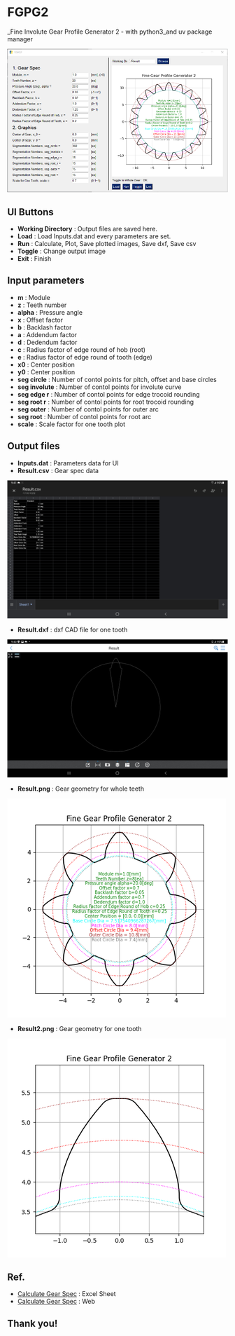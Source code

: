 # FGPG2

_Fine Involute Gear Profile Generator 2 - with python3_and uv package manager


![](./img/Screenshot_GUI.png)


## UI Buttons

* __Working Directory__ : Output files are saved here.
* __Load__ : Load Inputs.dat and every parameters are set.
* __Run__ : Calculate, Plot, Save plotted images, Save dxf, Save csv
* __Toggle__ : Change output image
* __Exit__ : Finish



## Input parameters

* __m__ : Module
* __z__ : Teeth number
* __alpha__ : Pressure angle
* __x__ : Offset factor
* __b__ : Backlash factor
* __a__ : Addendum factor
* __d__ : Dedendum factor
* __c__ : Radius factor of edge round of hob (root)
* __e__ : Radius factor of edge round of tooth (edge)
* __x0__ : Center position
* __y0__ : Center position
* __seg circle__ : Number of contol points for pitch, offset and base circles
* __seg involute__ : Number of contol points for involute curve
* __seg edge r__ : Number of contol points for edge trocoid rounding
* __seg root r__ : Number of contol points for root trocoid rounding
* __seg outer__ : Number of contol points for outer arc
* __seg root__ : Number of contol points for root arc
* __scale__ : Scale factor for one tooth plot



## Output files

* __Inputs.dat__ : Parameters data for UI
* __Result.csv__ : Gear spec data

![](./img/Screenshot_csv.jpg)

* __Result.dxf__ : dxf CAD file for one tooth

![](./img/Screenshot_dxf.jpg)

* __Result.png__ : Gear geometry for whole teeth

![](./img/Result.png)

* __Result2.png__ : Gear geometry for one tooth

![](./img/Result2.png)

## Ref.

* [Calculate Gear Spec](https://tro.kr/11) : Excel Sheet
* [Calculate Gear Spec](https://tro.kr/49) : Web



## Thank you!
